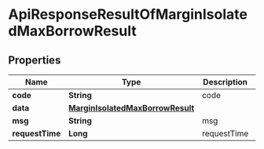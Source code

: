 

# ApiResponseResultOfMarginIsolatedMaxBorrowResult


## Properties

| Name | Type | Description | Notes |
|------------ | ------------- | ------------- | -------------|
|**code** | **String** | code |  [optional] |
|**data** | [**MarginIsolatedMaxBorrowResult**](MarginIsolatedMaxBorrowResult.md) |  |  [optional] |
|**msg** | **String** | msg |  [optional] |
|**requestTime** | **Long** | requestTime |  [optional] |



